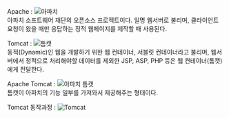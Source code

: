 Apache
: ![아파치](https://user-images.githubusercontent.com/59801728/72780535-72e08600-3c62-11ea-884e-b5585d67b1c8.png)<br>아파치 소프트웨어 재단의 오픈소스 프로젝트이다. 일명 웹서버로 불리며, 클라이언트 요청이 왔을 때만 응답하는 정적 웹페이지를 제작할 때 사용된다.


Tomcat
: ![톰캣](https://user-images.githubusercontent.com/59801728/72780663-bdfa9900-3c62-11ea-99e9-8076c1e50387.png)<br>동적(Dynamic)인 웹을 개발하기 위한 웹 컨테이너, 서블릿 컨테이너라고 불리며, 웹서버에서 정적으로 처리해야할 데이터를 제외한 JSP, ASP, PHP 등은 웹 컨테이너(톰캣)에게 전달한다.


Apache Tomcat
: ![아파치 톰캣](https://user-images.githubusercontent.com/59801728/72780772-0dd96000-3c63-11ea-971c-c850e17f5dab.png)
<br>톰캣이 아파치의 기능 일부를 가져와서 제공해주는 형태이다.


Tomcat 동작과정
: ![Tomcat](https://user-images.githubusercontent.com/59801728/72781975-f64fa680-3c65-11ea-9cbd-39f2817d92ba.png)

